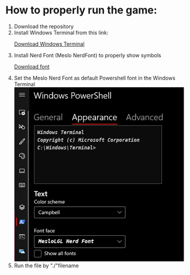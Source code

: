  <h1>How to properly run the game: </h1>
    <ol>
        <li>Download the repository</li>
        <li>Install Windows Terminal from this link: </li>
        <p><a href = "https://docs.microsoft.com/en-us/windows/terminal/install"> Download Windows Terminal</a></p>
        <li>Install Nerd Font (Meslo NerdFont) to properly show symbols</li>
        <p><a href  = "https://www.nerdfonts.com/font-downloads">Download font</a></p>
        <li>Set the Meslo Nerd Font as default Powershell font in the Windows Terminal</li>
        <img src ="NerdFontScreen.png">
        <li>Run the file by "./"filename</li>
    </ol>
